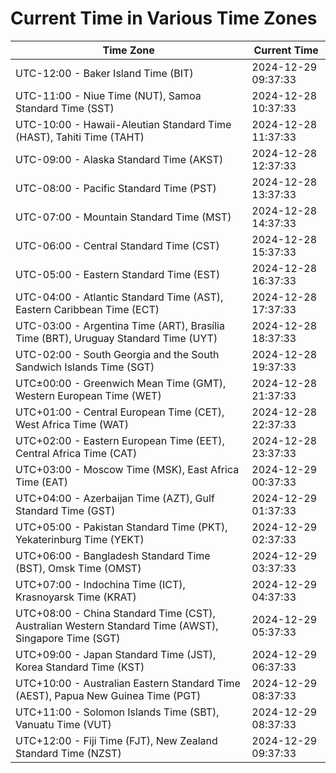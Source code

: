 # Current Time in Various Time Zones

| Time Zone | Current Time |
|-----------|--------------|
| UTC-12:00 - Baker Island Time (BIT) | 2024-12-29 09:37:33 |
| UTC-11:00 - Niue Time (NUT), Samoa Standard Time (SST) | 2024-12-28 10:37:33 |
| UTC-10:00 - Hawaii-Aleutian Standard Time (HAST), Tahiti Time (TAHT) | 2024-12-28 11:37:33 |
| UTC-09:00 - Alaska Standard Time (AKST) | 2024-12-28 12:37:33 |
| UTC-08:00 - Pacific Standard Time (PST) | 2024-12-28 13:37:33 |
| UTC-07:00 - Mountain Standard Time (MST) | 2024-12-28 14:37:33 |
| UTC-06:00 - Central Standard Time (CST) | 2024-12-28 15:37:33 |
| UTC-05:00 - Eastern Standard Time (EST) | 2024-12-28 16:37:33 |
| UTC-04:00 - Atlantic Standard Time (AST), Eastern Caribbean Time (ECT) | 2024-12-28 17:37:33 |
| UTC-03:00 - Argentina Time (ART), Brasília Time (BRT), Uruguay Standard Time (UYT) | 2024-12-28 18:37:33 |
| UTC-02:00 - South Georgia and the South Sandwich Islands Time (SGT) | 2024-12-28 19:37:33 |
| UTC±00:00 - Greenwich Mean Time (GMT), Western European Time (WET) | 2024-12-28 21:37:33 |
| UTC+01:00 - Central European Time (CET), West Africa Time (WAT) | 2024-12-28 22:37:33 |
| UTC+02:00 - Eastern European Time (EET), Central Africa Time (CAT) | 2024-12-28 23:37:33 |
| UTC+03:00 - Moscow Time (MSK), East Africa Time (EAT) | 2024-12-29 00:37:33 |
| UTC+04:00 - Azerbaijan Time (AZT), Gulf Standard Time (GST) | 2024-12-29 01:37:33 |
| UTC+05:00 - Pakistan Standard Time (PKT), Yekaterinburg Time (YEKT) | 2024-12-29 02:37:33 |
| UTC+06:00 - Bangladesh Standard Time (BST), Omsk Time (OMST) | 2024-12-29 03:37:33 |
| UTC+07:00 - Indochina Time (ICT), Krasnoyarsk Time (KRAT) | 2024-12-29 04:37:33 |
| UTC+08:00 - China Standard Time (CST), Australian Western Standard Time (AWST), Singapore Time (SGT) | 2024-12-29 05:37:33 |
| UTC+09:00 - Japan Standard Time (JST), Korea Standard Time (KST) | 2024-12-29 06:37:33 |
| UTC+10:00 - Australian Eastern Standard Time (AEST), Papua New Guinea Time (PGT) | 2024-12-29 08:37:33 |
| UTC+11:00 - Solomon Islands Time (SBT), Vanuatu Time (VUT) | 2024-12-29 08:37:33 |
| UTC+12:00 - Fiji Time (FJT), New Zealand Standard Time (NZST) | 2024-12-29 09:37:33 |
